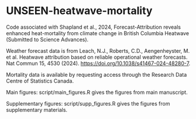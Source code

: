 # UNSEEN-heatwave-mortality
Code associated with Shapland et al., 2024, Forecast-Attribution reveals enhanced heat-mortality from climate change in British Columbia Heatwave (Submitted to Science Advances).

Weather forecast data is from Leach, N.J., Roberts, C.D., Aengenheyster, M. et al. Heatwave attribution based on reliable operational weather forecasts. Nat Commun 15, 4530 (2024). https://doi.org/10.1038/s41467-024-48280-7.

Mortality data is available by requesting access through the Research Data Centre of Statistics Canada.  

Main figures:
script/main_figures.R gives the figures from main manuscript.  

Supplementary figures:
script/supp_figures.R gives the figures from supplementary materials.  
